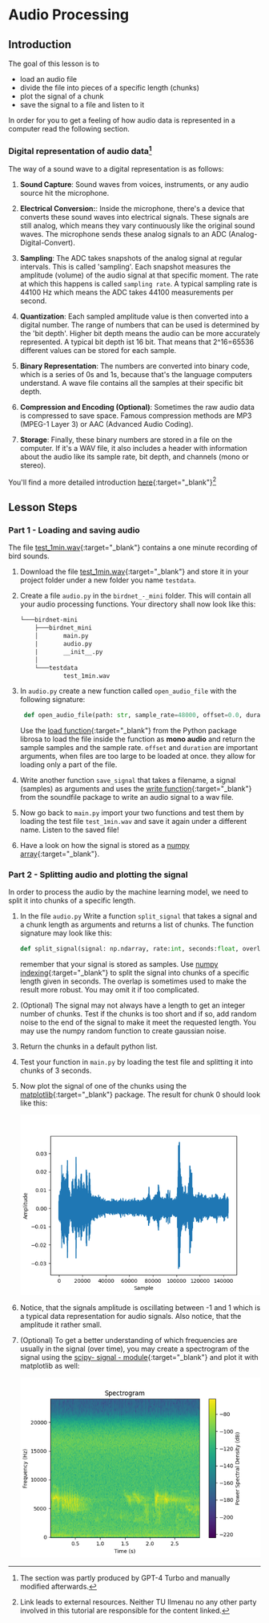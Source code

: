# Audio Processing

## Introduction

The goal of this lesson is to

* load an audio file 
* divide the file into pieces of a specific length (chunks)
* plot the signal of a chunk
* save the signal to a file and listen to it 

In order for you to get a feeling of how audio data is represented in a computer read the following section.


### Digital representation of audio data[^1]

The way of a sound wave to a digital representation is as follows:

1. **Sound Capture**: Sound waves from voices, instruments, or any audio source hit the microphone.

2. **Electrical Conversion:**: Inside the microphone, there's a device that converts these sound waves into electrical signals. These signals are still analog, which means they vary continuously like the original sound waves. The microphone sends these analog signals to an ADC (Analog-Digital-Convert). 

3. **Sampling**: The ADC takes snapshots of the analog signal at regular intervals. This is called 'sampling'. Each snapshot measures the amplitude (volume) of the audio signal at that specific moment. The rate at which this happens is called `sampling rate`. A typical sampling rate is 44100 Hz which means the ADC takes 44100 measurements per second. 

4. **Quantization**: Each sampled amplitude value is then converted into a digital number. The range of numbers that can be used is determined by the 'bit depth'. Higher bit depth means the audio can be more accurately represented. A typical bit depth ist 16 bit. That means that 2^16=65536 different values can be stored for each sample. 

5. **Binary Representation**: The numbers are converted into binary code, which is a series of 0s and 1s, because that's the language computers understand. A wave file contains all the samples at their specific bit depth. 

6. **Compression and Encoding (Optional)**: Sometimes the raw audio data is compressed to save space. Famous compression methods are MP3 (MPEG-1 Layer 3) or AAC (Advanced Audio Coding).

7. **Storage**: Finally, these binary numbers are stored in a file on the computer. If it's a WAV file, it also includes a header with information about the audio like its sample rate, bit depth, and channels (mono or stereo).


You'll find a more detailed introduction [here](https://woodandfirestudio.com/en/sample-rate-bit-depth/){:target="_blank"}[^2]

[^1]: The section was partly produced by GPT-4 Turbo and manually modified afterwards. 

[^2]: Link leads to external resources. Neither TU Ilmenau no any other party involved in this tutorial are responsible for the content linked. 

## Lesson Steps

### Part 1 - Loading and saving audio

The file [test_1min.wav](./files/test_1min.wav){:target="_blank"} contains a one minute recording of bird sounds. 

1. Download the file [test_1min.wav](./files/test_1min.wav){:target="_blank"} and store it in your project folder under a new folder you name `testdata`. 

2. Create a file `audio.py` in the `birdnet_-_mini` folder. This will contain all your audio processing functions. Your directory shall now look like this:

    ```
    └───birdnet-mini
        ├───birdnet_mini
        │       main.py
        |       audio.py
        |       __init__.py
        │
        └───testdata
                test_1min.wav
    ```


3. In `audio.py` create a new function called `open_audio_file` with the following signature: 

    ```python
     def open_audio_file(path: str, sample_rate=48000, offset=0.0, duration=None): 
    ```
        
    Use the [load function](https://librosa.org/doc/latest/generated/librosa.load.html#librosa.load){:target="_blank"} from the Python package librosa to load the file inside the function as **mono audio** and return the sample samples and the sample rate. `offset` and `duration`  are important arguments, when files are too large to be loaded at once. they allow for loading only a part of the file.

4. Write another function `save_signal` that takes a filename, a signal (samples) as arguments and uses the [write function](https://python-soundfile.readthedocs.io/en/0.11.0/#read-write-functions){:target="_blank"} from the soundfile package to write an audio signal to a wav file.

5. Now go back to `main.py` import your two functions and test them by loading the test file `test_1min.wav` and save it again under a different name. Listen to the saved file! 

6. Have a look on how the signal is stored as a [numpy array](https://numpy.org/doc/stable/reference/generated/numpy.array.html){:target="_blank"}. 


### Part 2 - Splitting audio and plotting the signal

In order to process the audio by the machine learning model, we need to split it into chunks of a specific length.

1. In the file `audio.py` Write a function `split_signal` that takes a signal and a chunk length as arguments and returns a list of chunks. The function signature may look like this:

    ```python
    def split_signal(signal: np.ndarray, rate:int, seconds:float, overlap: float, min_len:float) -> List[np.ndarray]:
    ```

    remember that your signal is stored as samples. Use [numpy indexing](https://numpy.org/doc/stable/user/basics.indexing.html){:target="_blank"} to split the signal into chunks of a specific length given in seconds. The overlap is sometimes used to make the result more robust. You may omit it if too complicated.

2. (Optional) The signal may not always have a length to get an integer number of chunks. Test if the chunks is too short and if so, add random noise to the end of the signal to make it meet the requested length. You may use the numpy random function to create gaussian noise. 

3. Return the chunks in a default python list.

4. Test your function in `main.py` by loading the test file and splitting it into chunks of 3 seconds. 

5. Now plot the signal of one of the chunks using the [matplotlib](https://matplotlib.org/stable/contents.html){:target="_blank"} package. The result for chunk 0 should look like this:

    ![Signal Plot](./pictures/signal_plot.png)

6. Notice, that the signals amplitude is oscillating between -1 and 1 which is a typical data representation for audio signals. Also notice, that the amplitude it rather small.


7. (Optional) To get a better understanding of which frequencies are usually in the signal (over time), you may create a spectrogram of the signal using the [scipy- signal - module](https://docs.scipy.org/doc/scipy/reference/generated/scipy.signal.spectrogram.html#scipy.signal.spectrogram){:target="_blank"} and plot it with matplotlib as well: 

    ![Spectrogram](./pictures/signal_spectrogram_plot.png)
